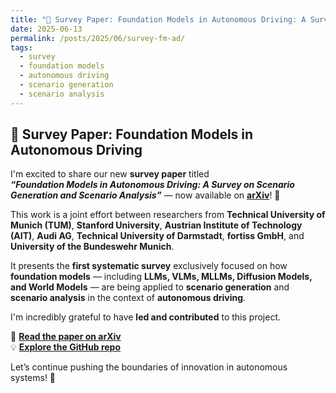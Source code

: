 ```yaml
---
title: "🚀 Survey Paper: Foundation Models in Autonomous Driving: A Survey on Scenario Generation and Scenario Analysis"
date: 2025-06-13
permalink: /posts/2025/06/survey-fm-ad/
tags:
  - survey
  - foundation models
  - autonomous driving
  - scenario generation
  - scenario analysis
---
```


## 🚀 Survey Paper: Foundation Models in Autonomous Driving  

I'm excited to share our new **survey paper** titled  
**_“Foundation Models in Autonomous Driving: A Survey on Scenario Generation and Scenario Analysis”_** — now available on **[arXiv](https://arxiv.org/abs/2506.11526)**! 📄  

This work is a joint effort between researchers from **Technical University of Munich (TUM)**, **Stanford University**, **Austrian Institute of Technology (AIT)**, **Audi AG**, **Technical University of Darmstadt**, **fortiss GmbH**, and **University of the Bundeswehr Munich**.

It presents the **first systematic survey** exclusively focused on how **foundation models** — including **LLMs, VLMs, MLLMs, Diffusion Models, and World Models** — are being applied to **scenario generation** and **scenario analysis** in the context of **autonomous driving**.

I'm incredibly grateful to have **led and contributed** to this project.

🔗 **[Read the paper on arXiv](https://arxiv.org/abs/2506.11526)**  
💡 **[Explore the GitHub repo](https://github.com/TUM-AVS/FM-AD-Survey)**  

Let’s continue pushing the boundaries of innovation in autonomous systems! 🚗


